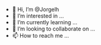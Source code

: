 - 👋 Hi, I’m @Jorgelh
- 👀 I’m interested in ...
- 🌱 I’m currently learning ...
- 💞️ I’m looking to collaborate on ...
- 📫 How to reach me ...

<!---
Jorgelh/Jorgelh is a ✨ special ✨ repository because its `README.md` (this file) appears on your GitHub profile.
You can click the Preview link to take a look at your changes.
--->

